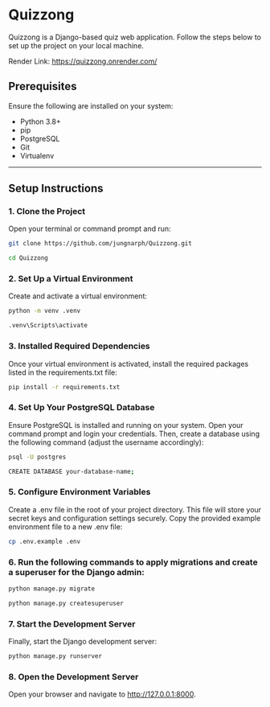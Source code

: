 # Quizzong

Quizzong is a Django-based quiz web application. Follow the steps below to set up the project on your local machine.

Render Link: https://quizzong.onrender.com/

## Prerequisites

Ensure the following are installed on your system:

- Python 3.8+
- pip
- PostgreSQL
- Git
- Virtualenv

---

## Setup Instructions

### 1. Clone the Project

Open your terminal or command prompt and run:

```sh
git clone https://github.com/jungnarph/Quizzong.git
```
```sh
cd Quizzong
```

### 2. Set Up a Virtual Environment

Create and activate a virtual environment:

```sh
python -m venv .venv
```
```sh
.venv\Scripts\activate
```

### 3. Installed Required Dependencies

Once your virtual environment is activated, install the required packages listed in the requirements.txt file:

```sh
pip install -r requirements.txt
```

### 4. Set Up Your PostgreSQL Database

Ensure PostgreSQL is installed and running on your system. Open your command prompt and login your credentials. Then, create a database using the following command (adjust the username accordingly):

```sh
psql -U postgres
```
```sh
CREATE DATABASE your-database-name;
```

### 5. Configure Environment Variables

Create a .env file in the root of your project directory. This file will store your secret keys and configuration settings securely. Copy the provided example environment file to a new .env file:

```sh
cp .env.example .env
```

### 6. Run the following commands to apply migrations and create a superuser for the Django admin:

```sh
python manage.py migrate
```
```sh
python manage.py createsuperuser
```

### 7. Start the Development Server

Finally, start the Django development server:

```sh
python manage.py runserver
```

### 8. Open the Development Server

Open your browser and navigate to http://127.0.0.1:8000.

